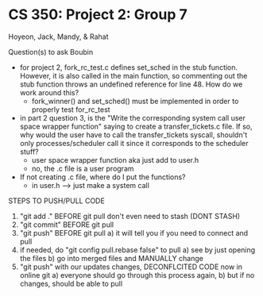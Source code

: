 # CS 350: Project 2: Group 7
Hoyeon, Jack, Mandy, & Rahat

Question(s) to ask Boubin
- for project 2, fork_rc_test.c defines set_sched in the stub function. However, it is also called in the main function, so commenting out the stub function throws an undefined reference for line 48. How do we work around this?
  	- fork_winner() and set_sched() must be implemented in order to properly test for_rc_test
- in part 2 question 3, is the "Write the corresponding system call user space wrapper function" saying to create a transfer_tickets.c file. If so, why would the user have to call the transfer_tickets syscall, shouldn't only processes/scheduler call it since it corresponds to the scheduler stuff?
  	- user space wrapper function aka just add to user.h
  	- no, the .c file is a user program
- If not creating .c file, where do I put the functions?
  	- in user.h --> just make a system call

STEPS TO PUSH/PULL CODE

1. "git add ." BEFORE git pull don't even need to stash (DONT STASH)
2. "git commit" BEFORE git pull
3. "git push" BEFORE git pull
	a) it will tell you if you need to connect and pull
4. if needed, do "git config pull.rebase false" to pull
	a) see by just opening the files
	b) go into merged files and MANUALLY change
6. "git push" with our updates changes, DECONFLCITED CODE now in online git
   	a) everyone should go through this process again,
   	b) but if no changes, should be able to pull
